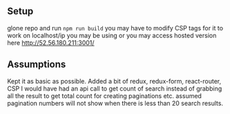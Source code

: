 ## Setup

glone repo and run `npm run build`
you may have to modify CSP tags for it to work on localhost/ip you may be using or you may access hosted version here http://52.56.180.211:3001/

## Assumptions

Kept it as basic as possible. 
Added a bit of redux, redux-form, react-router, CSP
I would have had an api call to get count of search instead of grabbing all the result to get total count for creating paginations etc.
assumed pagination numbers will not show when there is less than 20 search results.
